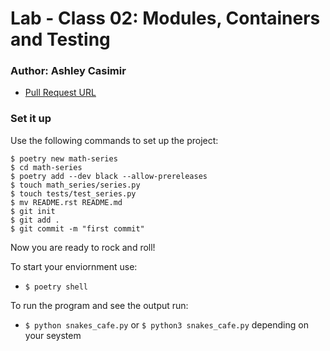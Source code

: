 # Lab - Class 02: Modules, Containers and Testing

### Author: Ashley Casimir

- [Pull Request URL]() 

### Set it up

Use the following commands to set up the project:

```
$ poetry new math-series
$ cd math-series
$ poetry add --dev black --allow-prereleases
$ touch math_series/series.py
$ touch tests/test_series.py
$ mv README.rst README.md
$ git init
$ git add .
$ git commit -m "first commit"
```
Now you are ready to rock and roll!

To start your enviornment use:
- ```$ poetry shell```

To run the program and see the output run:
- `$ python snakes_cafe.py` or `$ python3 snakes_cafe.py` depending on your seystem
